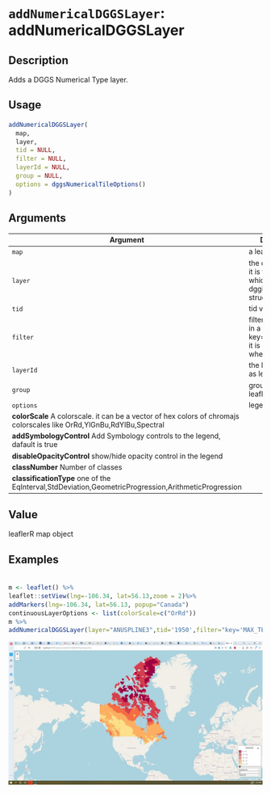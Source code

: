 # `addNumericalDGGSLayer`: addNumericalDGGSLayer

## Description


 Adds a DGGS Numerical Type layer.


## Usage

```r
addNumericalDGGSLayer(
  map,
  layer,
  tid = NULL,
  filter = NULL,
  layerId = NULL,
  group = NULL,
  options = dggsNumericalTileOptions()
)
```


## Arguments

Argument      |Description
------------- |----------------
```map```     |     a leaflet map
```layer```     |     the dataset name. it is the table name which has a dggid,key,tid,value structure in nz
```tid```     |     tid value.
```filter```     |     filter data, can be in a form of key='something', it is mostly an SQL where statement
```layerId```     |     the layerid same as leaflet layerid
```group```     |     groupid same as leaflet group id
```options```     |     legend options are 
|**colorScale** A colorscale. it can be a vector of hex colors of chromajs colorscales like OrRd,YlGnBu,RdYlBu,Spectral   
|**addSymbologyControl** Add Symbology controls to the legend, dafault is true  
|**disableOpacityControl** show/hide opacity control in the legend  
|**classNumber** Number of classes  
|**classificationType** one of the EqInterval,StdDeviation,GeometricProgression,ArithmeticProgression

## Value


 leaflerR map object


## Examples

```r

m <- leaflet() %>%
leaflet::setView(lng=-106.34, lat=56.13,zoom = 2)%>%
addMarkers(lng=-106.34, lat=56.13, popup="Canada")
continuousLayerOptions <- list(colorScale=c("OrRd"))
m %>%
addNumericalDGGSLayer(layer="ANUSPLINE3",tid='1950',filter="key='MAX_TEMP'",group="nominalLayer",options = continuousLayerOptions)
```
  ![Output Plot](NumericalDGGSLayer.jpg)
